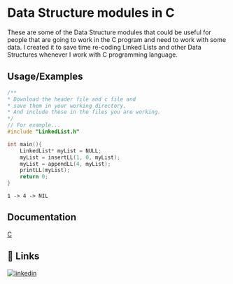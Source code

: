 
# Data Structure modules in C

These are some of the Data Structure modules that could be useful for people that are going to work in the C program and need to work with some data. I created it to save time re-coding Linked Lists and other Data Structures whenever I work with C programming language. 

## Usage/Examples

```c
/**
* Download the header file and c file and 
* save them in your working directory.
* And include these in the files you are working.
*/
// For example... 
#include "LinkedList.h"

int main(){
    LinkedList* myList = NULL;
    myList = insertLL(1, 0, myList);
    myList = appendLL(4, myList);
    printLL(myList);
    return 0;
}
```

```console
1 -> 4 -> NIL
```


## Documentation

[C](https://devdocs.io/c/)



## 🔗 Links
[![linkedin](https://img.shields.io/badge/linkedin-0A66C2?style=for-the-badge&logo=linkedin&logoColor=white)](www.linkedin.com/in/mathavanp)

